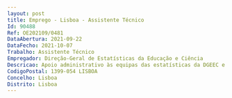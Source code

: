 ```yaml
--- 
layout: post
title: Emprego - Lisboa - Assistente Técnico
Id: 90488
Ref: OE202109/0481
DataAbertura: 2021-09-22
DataFecho: 2021-10-07
Trabalho: Assistente Técnico
Empregador: Direção-Geral de Estatísticas da Educação e Ciência
Descricao: Apoio administrativo às equipas das estatísticas da DGEEC e acompanhamento das escolas no preenchimento dos inquéritos desenvolvidos na área da educação.
CodigoPostal: 1399-054 LISBOA
Concelho: Lisboa
Distrito: Lisboa
--- 
```


